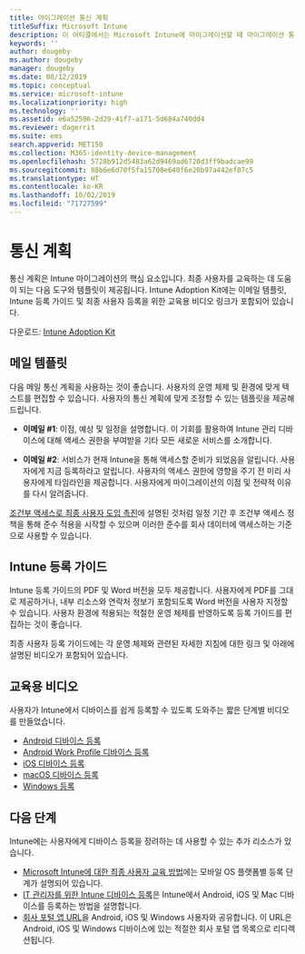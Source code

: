 ```yaml
---
title: 마이그레이션 통신 계획
titleSuffix: Microsoft Intune
description: 이 아티클에서는 Microsoft Intune에 마이그레이션할 때 마이그레이션 통신 계획 및 전략을 제공합니다.
keywords: ''
author: dougeby
ms.author: dougeby
manager: dougeby
ms.date: 08/12/2019
ms.topic: conceptual
ms.service: microsoft-intune
ms.localizationpriority: high
ms.technology: ''
ms.assetid: e6a52506-2d29-41f7-a171-5d684a740dd4
ms.reviewer: dagerrit
ms.suite: ems
search.appverid: MET150
ms.collection: M365-identity-device-management
ms.openlocfilehash: 5728b912d5483a62d9469ad6720d3ff9badcae99
ms.sourcegitcommit: 88b6e6d70f5fa15708e640f6e20b97a442ef07c5
ms.translationtype: HT
ms.contentlocale: ko-KR
ms.lasthandoff: 10/02/2019
ms.locfileid: "71727599"
---
```

# <a name="plan-communications"></a>통신 계획

통신 계획은 Intune 마이그레이션의 핵심 요소입니다. 최종 사용자를 교육하는 데 도움이 되는 다음 도구와 템플릿이 제공됩니다. Intune Adoption Kit에는 이메일 템플릿, Intune 등록 가이드 및 최종 사용자 등록을 위한 교육용 비디오 링크가 포함되어 있습니다.  

다운로드:  [Intune Adoption Kit](https://aka.ms/IntuneAdoptionKit)

## <a name="email-templates"></a>메일 템플릿

다음 메일 통신 계획을 사용하는 것이 좋습니다. 사용자의 운영 체제 및 환경에 맞게 텍스트를 편집할 수 있습니다. 사용자의 통신 계획에 맞게 조정할 수 있는 템플릿을 제공해 드립니다.

- **이메일 #1**: 이점, 예상 및 일정을 설명합니다. 이 기회를 활용하여 Intune 관리 디바이스에 대해 액세스 권한을 부여받을 기타 모든 새로운 서비스를 소개합니다.

- **이메일 #2**: 서비스가 현재 Intune을 통해 액세스할 준비가 되었음을 알립니다. 사용자에게 지금 등록하라고 알립니다. 사용자의 액세스 권한에 영향을 주기 전 미리 사용자에게 타임라인을 제공합니다. 사용자에게 마이그레이션의 이점 및 전략적 이유를 다시 알려줍니다.

[조건부 액세스로 최종 사용자 도입 촉진](migration-guide-drive-adoption.md)에 설명된 것처럼 일정 기간 후 조건부 액세스 정책을 통해 준수 적용을 시작할 수 있으며 이러한 준수를 회사 데이터에 액세스하는 기준으로 사용할 수 있습니다.

## <a name="intune-enrollment-guide"></a>Intune 등록 가이드

Intune 등록 가이드의 PDF 및 Word 버전을 모두 제공합니다. 사용자에게 PDF를 그대로 제공하거나, 내부 리소스와 연락처 정보가 포함되도록 Word 버전을 사용자 지정할 수 있습니다. 사용자 환경에 적용되는 적절한 운영 체제를 반영하도록 등록 가이드를 편집하는 것이 좋습니다.

최종 사용자 등록 가이드에는 각 운영 체제와 관련된 자세한 지침에 대한 링크 및 아래에 설명된 비디오가 포함되어 있습니다.

## <a name="instructional-videos"></a>교육용 비디오

사용자가 Intune에서 디바이스를 쉽게 등록할 수 있도록 도와주는 짧은 단계별 비디오를 만들었습니다.

- [Android 디바이스 등록](https://www.youtube.com/watch?v=k0Q_sGLSx6o&t=1s)
- [Android Work Profile 디바이스 등록](https://www.youtube.com/watch?v=9Dl8HsGk4tI&t=3s)
- [iOS 디바이스 등록](https://www.youtube.com/watch?v=mJyv6YcHi7c)
- [macOS 디바이스 등록](https://www.youtube.com/watch?v=Pa2pfhwq_yk)
- [Windows 등록](https://www.youtube.com/watch?v=TKQxEckBHiE)

## <a name="next-steps"></a>다음 단계

Intune에는 사용자에게 디바이스 등록을 장려하는 데 사용할 수 있는 추가 리소스가 있습니다.

- [Microsoft Intune에 대한 최종 사용자 교육 방법](end-user-educate.md)에는 모바일 OS 플랫폼별 등록 단계가 설명되어 있습니다.
- [IT 관리자를 위한 Intune 디바이스 등록](../enrollment/device-enrollment.md)은 Intune에서 Android, iOS 및 Mac 디바이스를 등록하는 방법을 설명합니다.
- [회사 포털 앱 URL](http://go.microsoft.com/fwlink/?LinkID=396941)을 Android, iOS 및 Windows 사용자와 공유합니다. 이 URL은 Android, iOS 및 Windows 디바이스에 있는 적절한 회사 포털 앱 목록으로 리디렉션됩니다.
